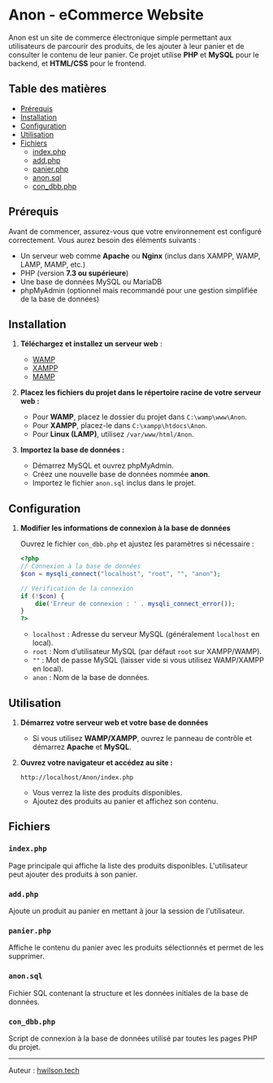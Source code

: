 # Anon - eCommerce Website

Anon est un site de commerce électronique simple permettant aux utilisateurs de parcourir des produits, de les ajouter à leur panier et de consulter le contenu de leur panier. Ce projet utilise **PHP** et **MySQL** pour le backend, et **HTML/CSS** pour le frontend.

## Table des matières

- [Prérequis](#prérequis)
- [Installation](#installation)
- [Configuration](#configuration)
- [Utilisation](#utilisation)
- [Fichiers](#fichiers)
  - [index.php](#indexphp)
  - [add.php](#addphp)
  - [panier.php](#panierphp)
  - [anon.sql](#anonsql)
  - [con_dbb.php](#con_dbbphp)

## Prérequis

Avant de commencer, assurez-vous que votre environnement est configuré correctement. Vous aurez besoin des éléments suivants :

- Un serveur web comme **Apache** ou **Nginx** (inclus dans XAMPP, WAMP, LAMP, MAMP, etc.)
- PHP (version **7.3 ou supérieure**)
- Une base de données MySQL ou MariaDB
- phpMyAdmin (optionnel mais recommandé pour une gestion simplifiée de la base de données)

## Installation

1. **Téléchargez et installez un serveur web** :
   - [WAMP](https://www.wampserver.com/)
   - [XAMPP](https://www.apachefriends.org/index.html)
   - [MAMP](https://www.mamp.info/en/)

2. **Placez les fichiers du projet dans le répertoire racine de votre serveur web :**
   - Pour **WAMP**, placez le dossier du projet dans `C:\wamp\www\Anon`.
   - Pour **XAMPP**, placez-le dans `C:\xampp\htdocs\Anon`.
   - Pour **Linux (LAMP)**, utilisez `/var/www/html/Anon`.

3. **Importez la base de données :**
   - Démarrez MySQL et ouvrez phpMyAdmin.
   - Créez une nouvelle base de données nommée **anon**.
   - Importez le fichier `anon.sql` inclus dans le projet.

## Configuration

1. **Modifier les informations de connexion à la base de données**
   
   Ouvrez le fichier `con_dbb.php` et ajustez les paramètres si nécessaire :

   ```php
   <?php
   // Connexion à la base de données
   $con = mysqli_connect("localhost", "root", "", "anon");
   
   // Vérification de la connexion
   if (!$con) {
       die('Erreur de connexion : ' . mysqli_connect_error());
   }
   ?>
   ```

   - `localhost` : Adresse du serveur MySQL (généralement `localhost` en local).
   - `root` : Nom d’utilisateur MySQL (par défaut `root` sur XAMPP/WAMP).
   - `""` : Mot de passe MySQL (laisser vide si vous utilisez WAMP/XAMPP en local).
   - `anon` : Nom de la base de données.

## Utilisation

1. **Démarrez votre serveur web et votre base de données**
   - Si vous utilisez **WAMP/XAMPP**, ouvrez le panneau de contrôle et démarrez **Apache** et **MySQL**.

2. **Ouvrez votre navigateur et accédez au site :**

   ```
   http://localhost/Anon/index.php
   ```

   - Vous verrez la liste des produits disponibles.
   - Ajoutez des produits au panier et affichez son contenu.

## Fichiers

### `index.php`
Page principale qui affiche la liste des produits disponibles. L'utilisateur peut ajouter des produits à son panier.

### `add.php`
Ajoute un produit au panier en mettant à jour la session de l'utilisateur.

### `panier.php`
Affiche le contenu du panier avec les produits sélectionnés et permet de les supprimer.

### `anon.sql`
Fichier SQL contenant la structure et les données initiales de la base de données.

### `con_dbb.php`
Script de connexion à la base de données utilisé par toutes les pages PHP du projet.

---

Auteur : [hwilson.tech](https://hwilson.tech)

